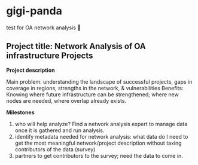 # gigi-panda
test for OA network analysis
:panda_face:

## Project title: Network Analysis of OA infrastructure Projects

**Project description**

Main problem: understanding the landscape of successful projects, gaps in coverage in regions, strengths in the network, & vulnerabilities
Benefits: Knowing where future infrastructure can be strengthened; where new nodes are needed, where overlap already exists.


**Milestones**
1. who will help analyze? Find a network analysis expert to manage data once it is gathered and run analysis.
2. identify metadata needed for network analysis: what data do I need to get the most meaningful network/project description without taxing contributors of the data (survey)
3. partners to get contributors to the survey; need the data to come in.
